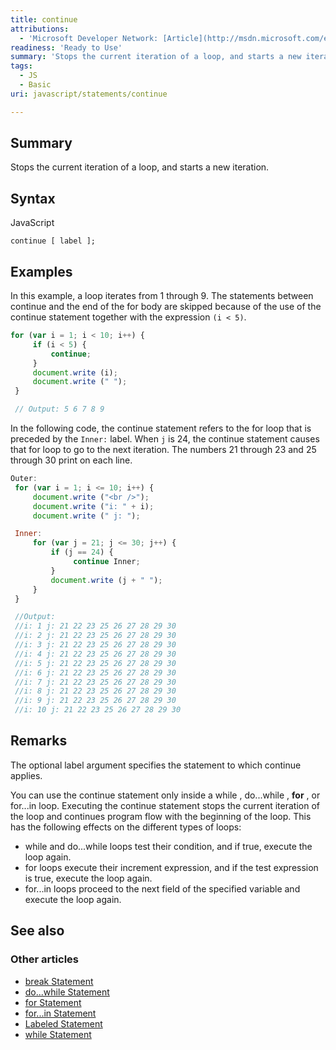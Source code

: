 ```yaml
---
title: continue
attributions:
  - 'Microsoft Developer Network: [Article](http://msdn.microsoft.com/en-us/library/ie/8de3fkc8(v=vs.94).aspx)'
readiness: 'Ready to Use'
summary: 'Stops the current iteration of a loop, and starts a new iteration.'
tags:
  - JS
  - Basic
uri: javascript/statements/continue

---
```

## Summary

Stops the current iteration of a loop, and starts a new iteration.

## Syntax

<span class="language">JavaScript</span>

    continue [ label ];

## Examples

In this example, a loop iterates from 1 through 9. The statements between continue and the end of the for body are skipped because of the use of the continue statement together with the expression `(i < 5)`.

``` js
for (var i = 1; i < 10; i++) {
     if (i < 5) {
         continue;
     }
     document.write (i);
     document.write (" ");
 }

 // Output: 5 6 7 8 9
```

In the following code, the continue statement refers to the for loop that is preceded by the `Inner:` label. When `j` is 24, the continue statement causes that for loop to go to the next iteration. The numbers 21 through 23 and 25 through 30 print on each line.

``` js
Outer:
 for (var i = 1; i <= 10; i++) {
     document.write ("<br />");
     document.write ("i: " + i);
     document.write (" j: ");

 Inner:
     for (var j = 21; j <= 30; j++) {
         if (j == 24) {
              continue Inner;
         }
         document.write (j + " ");
     }
 }

 //Output:
 //i: 1 j: 21 22 23 25 26 27 28 29 30
 //i: 2 j: 21 22 23 25 26 27 28 29 30
 //i: 3 j: 21 22 23 25 26 27 28 29 30
 //i: 4 j: 21 22 23 25 26 27 28 29 30
 //i: 5 j: 21 22 23 25 26 27 28 29 30
 //i: 6 j: 21 22 23 25 26 27 28 29 30
 //i: 7 j: 21 22 23 25 26 27 28 29 30
 //i: 8 j: 21 22 23 25 26 27 28 29 30
 //i: 9 j: 21 22 23 25 26 27 28 29 30
 //i: 10 j: 21 22 23 25 26 27 28 29 30
```

## Remarks

The optional label argument specifies the statement to which continue applies.

You can use the continue statement only inside a while , do...while , **for** , or for...in loop. Executing the continue statement stops the current iteration of the loop and continues program flow with the beginning of the loop. This has the following effects on the different types of loops:

-   while and do...while loops test their condition, and if true, execute the loop again.
-   for loops execute their increment expression, and if the test expression is true, execute the loop again.
-   for...in loops proceed to the next field of the specified variable and execute the loop again.

## See also

### Other articles

-   [break Statement](/javascript/statements/break)
-   [do...while Statement](/javascript/statements/do_while)
-   [for Statement](/javascript/statements/for)
-   [for...in Statement](/javascript/statements/for_in)
-   [Labeled Statement](/javascript/statements/Labeled)
-   [while Statement](/javascript/statements/while)

